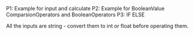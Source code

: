 

P1: Example for input and calculate 
P2: Example for BooleanValue ComparsionOperators and BooleanOperators
P3: IF ELSE 

All the inputs are string - convert them to int or float before operating them. 
